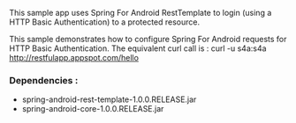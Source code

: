 This sample app uses Spring For Android RestTemplate to login (using a HTTP Basic Authentication) to a protected resource.

This sample demonstrates how to configure Spring For Android requests for HTTP Basic Authentication.
The equivalent curl call is : 
    curl -u s4a:s4a http://restfulapp.appspot.com/hello


### Dependencies :
* spring-android-rest-template-1.0.0.RELEASE.jar
* spring-android-core-1.0.0.RELEASE.jar
